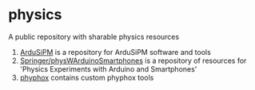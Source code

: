 # physics
A public repository with sharable physics resources

1. [ArduSiPM](ArduSiPM) is a repository for ArduSiPM software and tools
1. [Springer/physWArduinoSmartphones](Springer/physWArduinoSmartphones) is a repository of resources for 'Physics Experiments with Arduino and Smartphones'
1. [phyphox](phyphox) contains custom phyphox tools
